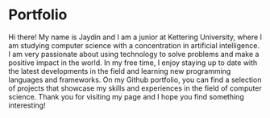 # Portfolio
Hi there! My name is Jaydin and I am a junior at Kettering University, where I am studying computer science with a concentration in artificial intelligence. I am very passionate about using technology to solve problems and make a positive impact in the world. In my free time, I enjoy staying up to date with the latest developments in the field and learning new programming languages and frameworks. On my Github portfolio, you can find a selection of projects that showcase my skills and experiences in the field of computer science. Thank you for visiting my page and I hope you find something interesting!
